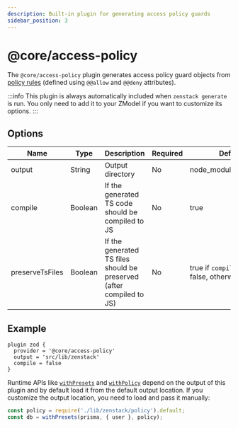 ```yaml
---
description: Built-in plugin for generating access policy guards
sidebar_position: 3
---
```


# @core/access-policy

The `@core/access-policy` plugin generates access policy guard objects from [policy rules](/docs/guides/understanding-access-policy) (defined using `@@allow` and `@@deny` attributes).

:::info
This plugin is always automatically included when `zenstack generate` is run. You only need to add it to your ZModel if you want to customize its options.
:::

## Options

| Name   | Type   | Description      | Required | Default                    |
| ------ | ------ | ---------------- | -------- | -------------------------- |
| output | String | Output directory | No       | node_modules/.zenstack |
| compile | Boolean | If the generated TS code should be compiled to JS | No | true |
| preserveTsFiles | Boolean | If the generated TS files should be preserved (after compiled to JS) | No | true if `compile` is set to false, otherwise false |

## Example

```prisma title='/schema.zmodel'
plugin zod {
  provider = '@core/access-policy'
  output = 'src/lib/zenstack'
  compile = false
}
```

Runtime APIs like [`withPresets`](/docs/reference/runtime-api#withpresets) and [`withPolicy`](/docs/reference/runtime-api#withpolicy) depend on the output of this plugin and by default load it from the default output location. If you customize the output location, you need to load and pass it manually:

```ts
const policy = require('./lib/zenstack/policy').default;
const db = withPresets(prisma, { user }, policy);
```
